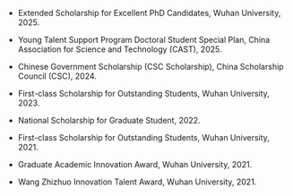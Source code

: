 
- Extended Scholarship for Excellent PhD Candidates, Wuhan University, 2025.

- Young Talent Support Program Doctoral Student Special Plan, China Association for Science and Technology (CAST), 2025.

- Chinese Government Scholarship (CSC Scholarship), China Scholarship Council (CSC), 2024.

- First-class Scholarship for Outstanding Students, Wuhan University, 2023.

- National Scholarship for Graduate Student, 2022.

- First-class Scholarship for Outstanding Students, Wuhan University, 2021.

- Graduate Academic Innovation Award, Wuhan University, 2021.

- Wang Zhizhuo Innovation Talent Award, Wuhan University, 2021.

